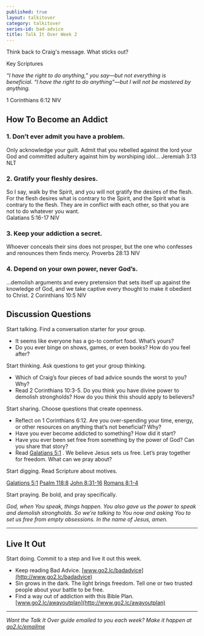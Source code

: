 ```yaml
---
published: true
layout: talkitover
category: talkitover
series-id: bad-advice
title: Talk It Over Week 2
---
```


<p class="lead">Think back to Craig's message. What sticks out?</p> 

Key Scriptures

_“I have the right to do anything,” you say—but not everything is beneficial. “I have the right to do anything”—but I will not be mastered by anything._ 

1 Corinthians 6:12 NIV

## How To Become an Addict

### 1. Don’t ever admit you have a problem.
Only acknowledge your guilt. Admit that you rebelled against the lord your God and committed adultery against him by worshiping idol... 
Jeremiah 3:13 NLT

### 2. Gratify your fleshly desires.
So I say, walk by the Spirit, and you will not gratify the desires of the flesh. For the flesh desires what is contrary to the Spirit, and the Spirit what is contrary to the flesh. They are in conflict with each other, so that you are not to do whatever you want.  
Galatians 5:16-17 NIV

### 3. Keep your addiction a secret.
Whoever conceals their sins does not prosper, but the one who confesses and renounces them finds mercy. 
Proverbs 28:13 NIV

### 4. Depend on your own power, never God’s.
...demolish arguments and every pretension that sets itself up against the knowledge of God, and we take captive every thought to make it obedient to Christ. 
2 Corinthians 10:5 NIV

## Discussion Questions
<p class="lead">Start talking. Find a conversation starter for your group.</p> 

*	It seems like everyone has a go-to comfort food. What’s yours?
*	Do you ever binge on shows, games, or even books? How do you feel after?

<p class="lead">Start thinking. Ask questions to get your group thinking.</p> 

*	Which of Craig’s four pieces of bad advice sounds the worst to you? Why? 
*	Read 2 Corinthians 10:3-5. Do you think you have divine power to demolish strongholds? How do you think this should apply to believers?
 
<p class="lead">Start sharing. Choose questions that create openness.</p> 

*	Reflect on 1 Corinthians 6:12. Are you over-spending your time, energy, or other resources on anything that’s not beneficial? Why?
*	Have you ever become addicted to something? How did it start?
*	Have you ever been set free from something by the power of God? Can you share that story?
* Read [Galatians 5:1](https://www.bible.com/bible/111/gal.5.1.niv) . We believe Jesus sets us free. Let’s pray together for freedom. What can we pray about? 

<p class="lead">Start digging. Read Scripture about motives.</p> 

[Galations 5:1](https://www.bible.com/bible/111/gal.5.1.niv) [Psalm 118:8](https://www.bible.com/bible/111/psa.118.5.niv) [John 8:31-16](https://www.bible.com/bible/111/joh.8.31-36.niv) [Romans 8:1-4](https://www.bible.com/bible/111/rom.8.1-4.niv)

<p class="lead">Start praying. Be bold, and pray specifically.</p> 

_God, when You speak, things happen. You also gave us the power to speak and demolish strongholds. So we’re talking to You now and asking You to set us free from empty obsessions. In the name of Jesus, amen._

* * *

## Live It Out
<p class="lead">Start doing. Commit to a step and live it out this week.</p>

*	Keep reading Bad Advice. [www.go2.lc/badadvice](http://www.go2.lc/badadvice)
* Sin grows in the dark. The light brings freedom. Tell one or two trusted people about your battle to be free.
* Find a way out of addiction with this Bible Plan. [www.go2.lc/awayoutplan](http://www.go2.lc/awayoutplan)

* * *

_Want the Talk It Over guide emailed to you each week? Make it happen at [go2.lc/emailme](http://info.life.church/talkitover)_
